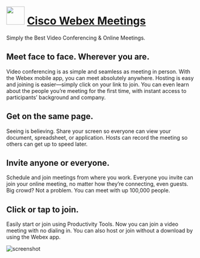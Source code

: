 ﻿# <img src="https://cdn.jsdelivr.net/gh/chtof/chocolatey-packages/automatic/webex-meetings/webex-meetings.png" width="48" height="48"/> [Cisco Webex Meetings](https://chocolatey.org/packages/webex-meetings)

Simply the Best Video Conferencing & Online Meetings.

## Meet face to face. Wherever you are.
Video conferencing is as simple and seamless as meeting in person. With the Webex mobile app, you can meet absolutely anywhere. Hosting is easy and joining is easier—simply click on your link to join. You can even learn about the people you’re meeting for the first time, with instant access to participants’ background and company.

## Get on the same page.
Seeing is believing. Share your screen so everyone can view your document, spreadsheet, or application. Hosts can record the meeting so others can get up to speed later.

## Invite anyone or everyone.
Schedule and join meetings from where you work. Everyone you invite can join your online meeting, no matter how they’re connecting, even guests. Big crowd? Not a problem. You can meet with up 100,000 people.

## Click or tap to join.
Easily start or join using Productivity Tools. Now you can join a video meeting with no dialing in. You can also host or join without a download by using the Webex app.

![screenshot](https://cdn.jsdelivr.net/gh/chtof/chocolatey-packages/automatic/webex-meetings/screenshot.png)